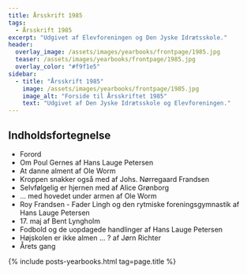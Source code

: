 ```yaml
---
title: Årsskrift 1985
tags:
  - Årsskrift 1985
excerpt: "Udgivet af Elevforeningen og Den Jyske Idrætsskole."
header:
  overlay_image: /assets/images/yearbooks/frontpage/1985.jpg
  teaser: /assets/images/yearbooks/frontpage/1985.jpg
  overlay_color: "#f9f1e5"
sidebar:
  - title: "Årsskrift 1985"
    image: /assets/images/yearbooks/frontpage/1985.jpg
    image_alt: "Forside til Årsskriftet 1985"
    text: "Udgivet af Den Jyske Idrætsskole og Elevforeningen."
---
```


## Indholdsfortegnelse

- Forord
- Om Poul Gernes af Hans Lauge Petersen
- At danne alment af Ole Worm
- Kroppen snakker også med af Johs. Nørregaard Frandsen
- Selvfølgelig er hjernen med af Alice Grønborg
- ... med hovedet under armen af Ole Worm
- Roy Frandsen - Fader Lingh og den rytmiske foreningsgymnastik af Hans Lauge Petersen
- 17\. maj af Bent Lyngholm
- Fodbold og de uopdagede handlinger af Hans Lauge Petersen
- Højskolen er ikke almen ... ? af Jørn Richter
- Årets gang

{% include posts-yearbooks.html tag=page.title %}
